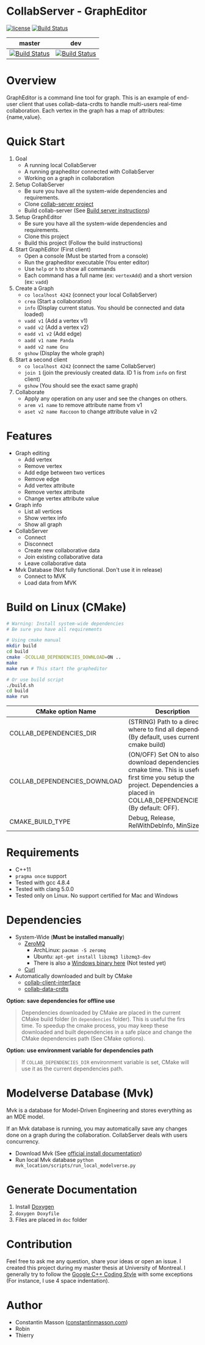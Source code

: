 # CollabServer - GraphEditor

[![license](https://img.shields.io/badge/license-LGPLv3.0-blue.svg)](https://github.com/CollabServer/collab-grapheditor/blob/dev/LICENSE.txt)
[![Build Status](https://travis-ci.org/CollabServer/collab-grapheditor.svg?branch=master)](https://travis-ci.org/CollabServer/collab-grapheditor)

| master | dev |
| :-----: | :----: |
| [![Build Status](https://travis-ci.org/CollabServer/collab-grapheditor.svg?branch=master)](https://travis-ci.org/CollabServer/collab-grapheditor) | [![Build Status](https://travis-ci.org/CollabServer/collab-grapheditor.svg?branch=dev)](https://travis-ci.org/CollabServer/collab-grapheditor) |


# Overview
GraphEditor is a command line tool for graph.
This is an example of end-user client that uses collab-data-crdts to
handle multi-users real-time collaboration.
Each vertex in the graph has a map of attributes: {name,value}.


# Quick Start
1. Goal
    - A running local CollabServer
    - A running grapheditor connected with CollabServer
    - Working on a graph in collaboration
1. Setup CollabServer
    - Be sure you have all the system-wide dependencies and requirements.
    - Clone [collab-server project](https://github.com/CollabServer/collab-server)
    - Build collab-server (See [Build server instructions](https://github.com/CollabServer/collab-server))
1. Setup GraphEditor
    - Be sure you have all the system-wide dependencies and requirements.
    - Clone this project
    - Build this project (Follow the build instructions)
1. Start GraphEditor (First client)
    - Open a console (Must be started from a console)
    - Run the grapheditor executable (You enter editor)
    - Use `help` or `h` to show all commands
    - Each command has a full name (ex: `vertexAdd`) and a short version (ex: `vadd`)
1. Create a Graph
    - `co localhost 4242` (connect your local CollabServer)
    - `crea` (Start a collaboration)
    - `info` (Display current status. You should be connected and data loaded)
    - `vadd v1` (Add a vertex v1)
    - `vadd v2` (Add a vertex v2)
    - `eadd v1 v2` (Add edge)
    - `aadd v1 name Panda`
    - `aadd v2 name Gnu`
    - `gshow` (Display the whole graph)
1. Start a second client
    - `co localhost 4242` (connect the same CollabServer)
    - `join 1` (join the previously created data. ID 1 is from `info` on first client)
    - `gshow` (You should see the exact same graph)
1. Collaborate
    - Apply any operation on any user and see the changes on others.
    - `arem v1 name` to remove attribute name from v1
    - `aset v2 name Raccoon` to change attribute value in v2


# Features
- Graph editing
    - Add vertex
    - Remove vertex
    - Add edge between two vertices
    - Remove edge
    - Add vertex attribute
    - Remove vertex attribute
    - Change vertex attribute value
- Graph info
    - List all vertices
    - Show vertex info
    - Show all graph
- CollabServer
    - Connect
    - Disconnect
    - Create new collaborative data
    - Join existing collaborative data
    - Leave collaborative data
- Mvk Database (Not fully functional. Don't use it in release)
    - Connect to MVK
    - Load data from MVK



# Build on Linux (CMake)
```bash
# Warning: Install system-wide dependencies
# Be sure you have all requirements

# Using cmake manual
mkdir build
cd build
cmake -DCOLLAB_DEPENDENCIES_DOWNLOAD=ON ..
make
make run # This start the grapheditor

# Or use build script
./build.sh
cd build
make run
```

| CMake option Name | Description |
| --- | --- |
| COLLAB_DEPENDENCIES_DIR | (STRING) Path to a directory where to find all dependencies (By default, uses current cmake build) |
| COLLAB_DEPENDENCIES_DOWNLOAD | (ON/OFF) Set ON to also download dependencies at cmake time. This is useful the first time you setup the project. Dependencies are placed in COLLAB_DEPENDENCIES_DIR. (By default: OFF).|
| CMAKE_BUILD_TYPE | Debug, Release, RelWithDebInfo, MinSizeRel |


# Requirements
- C++11
- `pragma once` support
- Tested with gcc 4.8.4
- Tested with clang 5.0.0
- Tested only on Linux. No support certified for Mac and Windows


# Dependencies
- System-Wide (**Must be installed manually**)
    - [ZeroMQ](http://zeromq.org/)
        - ArchLinux: `pacman -S zeromq`
        - Ubuntu: `apt-get install libzmq3 libzmq3-dev`
        - There is also a [Windows binary here](http://zeromq.org/distro:microsoft-windows) (Not tested yet)
    - [Curl](https://curl.haxx.se/)
- Automatically downloaded and built by CMake
    - [collab-client-interface](https://github.com/CollabServer/collab-client-interface.git)
    - [collab-data-crdts](https://github.com/CollabServer/collab-data-crdts.git)

**Option: save dependencies for offline use**
> Dependencies downloaded by CMake are placed in the current CMake build folder
> (in `dependencies` folder).
> This is useful the firs time.
> To speedup the cmake process, you may keep these downloaded and built dependencies
> in a safe place and change the CMake dependencies path (See CMake options).

**Option: use environment variable for dependencies path**
> If `COLLAB_DEPENDENCIES_DIR` environment variable is set, CMake will use
> it as the current dependencies path.


# Modelverse Database (Mvk)
Mvk is a database for Model-Driven Engineering and stores everything as an MDE model.

If an Mvk database is running, you may automatically save any changes done
on a graph during the collaboration.
CollabServer deals with users concurrency.

- Download Mvk (See [official install documentation](https://msdl.uantwerpen.be/documentation/modelverse/installation.html#dependencies))
- Run local Mvk database `python mvk_location/scripts/run_local_modelverse.py`


# Generate Documentation
1. Install [Doxygen](https://www.stack.nl/~dimitri/doxygen/)
1. `doxygen Doxyfile`
1. Files are placed in `doc` folder


# Contribution
Feel free to ask me any question, share your ideas or open an issue.
I created this project during my master thesis at University of Montreal.
I generally try to follow the [Google C++ Coding Style](https://google.github.io/styleguide/cppguide.html)
with some exceptions (For instance, I use 4 space indentation).


# Author
- Constantin Masson ([constantinmasson.com](http://constantinmasson.com/))
- Robin
- Thierry


